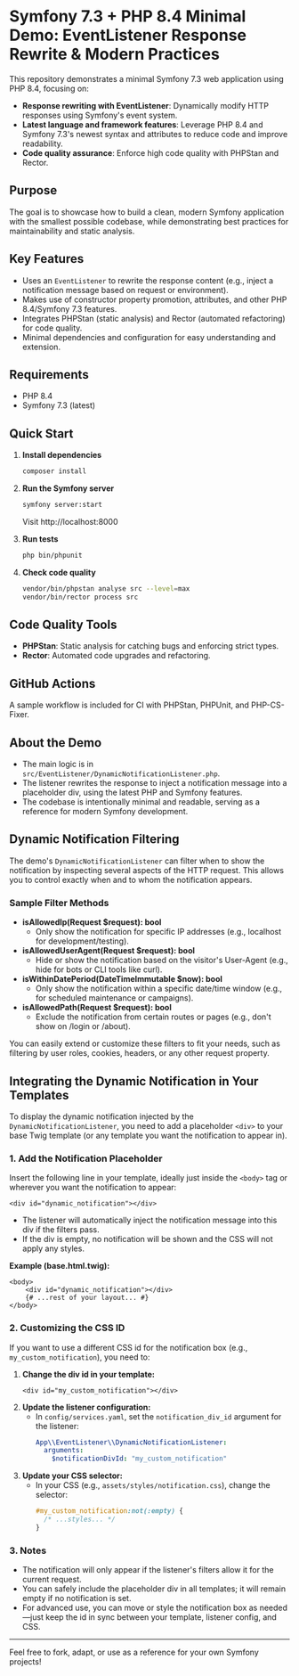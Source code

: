 # Symfony 7.3 + PHP 8.4 Minimal Demo: EventListener Response Rewrite & Modern Practices

This repository demonstrates a minimal Symfony 7.3 web application using PHP
8.4, focusing on:

- **Response rewriting with EventListener**: Dynamically modify HTTP responses
  using Symfony's event system.
- **Latest language and framework features**: Leverage PHP 8.4 and Symfony 7.3's
  newest syntax and attributes to reduce code and improve readability.
- **Code quality assurance**: Enforce high code quality with PHPStan and Rector.

## Purpose

The goal is to showcase how to build a clean, modern Symfony application with
the smallest possible codebase, while demonstrating best practices for
maintainability and static analysis.

## Key Features

- Uses an `EventListener` to rewrite the response content (e.g., inject a
  notification message based on request or environment).
- Makes use of constructor property promotion, attributes, and other PHP
  8.4/Symfony 7.3 features.
- Integrates PHPStan (static analysis) and Rector (automated refactoring) for
  code quality.
- Minimal dependencies and configuration for easy understanding and extension.

## Requirements

- PHP 8.4
- Symfony 7.3 (latest)

## Quick Start

1. **Install dependencies**

   ```bash
   composer install
   ```

2. **Run the Symfony server**

   ```bash
   symfony server:start
   ```
   Visit http://localhost:8000

3. **Run tests**

   ```bash
   php bin/phpunit
   ```

4. **Check code quality**

   ```bash
   vendor/bin/phpstan analyse src --level=max
   vendor/bin/rector process src
   ```

## Code Quality Tools

- **PHPStan**: Static analysis for catching bugs and enforcing strict types.
- **Rector**: Automated code upgrades and refactoring.

## GitHub Actions

A sample workflow is included for CI with PHPStan, PHPUnit, and PHP-CS-Fixer.

## About the Demo

- The main logic is in `src/EventListener/DynamicNotificationListener.php`.
- The listener rewrites the response to inject a notification message into a
  placeholder div, using the latest PHP and Symfony features.
- The codebase is intentionally minimal and readable, serving as a reference for
  modern Symfony development.

## Dynamic Notification Filtering

The demo's `DynamicNotificationListener` can filter when to show the
notification by inspecting several aspects of the HTTP request. This allows you
to control exactly when and to whom the notification appears.

### Sample Filter Methods

- **isAllowedIp(Request $request): bool**
  - Only show the notification for specific IP addresses (e.g., localhost for
    development/testing).
- **isAllowedUserAgent(Request $request): bool**
  - Hide or show the notification based on the visitor's User-Agent (e.g., hide
    for bots or CLI tools like curl).
- **isWithinDatePeriod(DateTimeImmutable $now): bool**
  - Only show the notification within a specific date/time window (e.g., for
    scheduled maintenance or campaigns).
- **isAllowedPath(Request $request): bool**
  - Exclude the notification from certain routes or pages (e.g., don't show on
    /login or /about).

You can easily extend or customize these filters to fit your needs, such as
filtering by user roles, cookies, headers, or any other request property.

## Integrating the Dynamic Notification in Your Templates

To display the dynamic notification injected by the
`DynamicNotificationListener`, you need to add a placeholder `<div>` to your
base Twig template (or any template you want the notification to appear in).

### 1. Add the Notification Placeholder

Insert the following line in your template, ideally just inside the `<body>` tag
or wherever you want the notification to appear:

```twig
<div id="dynamic_notification"></div>
```

- The listener will automatically inject the notification message into this div
  if the filters pass.
- If the div is empty, no notification will be shown and the CSS will not apply
  any styles.

**Example (base.html.twig):**

```twig
<body>
    <div id="dynamic_notification"></div>
    {# ...rest of your layout... #}
</body>
```

### 2. Customizing the CSS ID

If you want to use a different CSS id for the notification box (e.g.,
`my_custom_notification`), you need to:

1. **Change the div id in your template:**
   ```twig
   <div id="my_custom_notification"></div>
   ```
2. **Update the listener configuration:**
   - In `config/services.yaml`, set the `notification_div_id` argument for the
     listener:
     ```yaml
     App\\EventListener\\DynamicNotificationListener:
       arguments:
         $notificationDivId: "my_custom_notification"
     ```
3. **Update your CSS selector:**
   - In your CSS (e.g., `assets/styles/notification.css`), change the selector:
     ```css
     #my_custom_notification:not(:empty) {
       /* ...styles... */
     }
     ```

### 3. Notes

- The notification will only appear if the listener's filters allow it for the
  current request.
- You can safely include the placeholder div in all templates; it will remain
  empty if no notification is set.
- For advanced use, you can move or style the notification box as needed—just
  keep the id in sync between your template, listener config, and CSS.

---

Feel free to fork, adapt, or use as a reference for your own Symfony projects!
